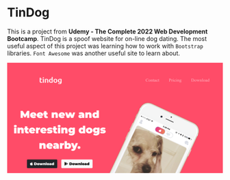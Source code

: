 # TinDog

This is a project from <b>Udemy - The Complete 2022 Web Development Bootcamp</b>.  TinDog is a spoof website for on-line dog dating.  The most useful aspect of this project was learning how to work with `Bootstrap` libraries.  `Font Awesome` was another useful site to learn about.

![TinDog Screen Shot](https://github.com/george-brand/TinDog/blob/main/images/TinDog.PNG)


